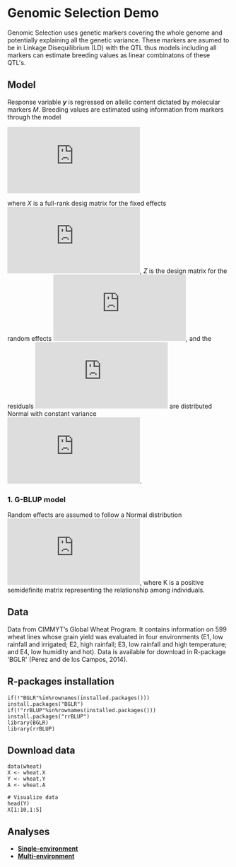 # Genomic Selection Demo

Genomic Selection uses genetic markers covering the whole genome and potentially explaining all the genetic variance. These markers are asumed to be in Linkage Disequilibrium (LD) with the QTL thus models including all markers can estimate breeding values as linear combinatons of these QTL's.

## Model
Response variable ***y*** is regressed on allelic content dictated by molecular markers *M*. Breeding values are estimated using information from markers through the model

![](https://latex.codecogs.com/gif.latex?%5Ctextbf%7By%7D%3DX%5Cmathbf%7B%5Cbeta%7D&plus;Z%5Cmathbf%7Bu%7D&plus;%5Cmathbf%7B%5Cvarepsilon%7D)  

where *X* is a full-rank desig matrix for the fixed effects ![](https://latex.codecogs.com/gif.latex?%5Cmathbf%7B%5Cbeta%7D), *Z* is the 
design matrix for the random effects ![](https://latex.codecogs.com/gif.latex?%5Cmathbf%7Bu%7D), and the residuals ![](https://latex.codecogs.com/gif.latex?%5Cmathbold%7B%5Cvarepsilon%7D) are distributed Normal with constant variance ![](https://latex.codecogs.com/gif.latex?%5Cmathbf%7B%5Cvarepsilon%7D%5Csim%20N%28%5Ctextbf%7B0%7D%2CI%5Csigma%5E2_%5Cvarepsilon%29). 

### 1. G-BLUP model
Random effects are assumed to follow a Normal distribution
![](https://latex.codecogs.com/gif.latex?%5Ctextbf%7Bu%7D%5Csim%20N%280%2C%5Csigma%5E2_u%5Ctextbf%7BK%7D%29),
where K is a positive semidefinite matrix representing the relationship among individuals.


## Data
Data from CIMMYT’s Global Wheat Program. It contains information on 599 wheat lines whose grain
yield was evaluated in four environments (E1, low rainfall and
irrigated; E2, high rainfall; E3, low rainfall and high temperature;
and E4, low humidity and hot). 
Data is available for download in R-package 'BGLR' (Perez and de los Campos, 2014).

## R-packages installation
```
if(!"BGLR"%in%rownames(installed.packages()))  install.packages("BGLR")
if(!"rrBLUP"%in%rownames(installed.packages())) install.packages("rrBLUP")
library(BGLR)
library(rrBLUP)
```

## Download data
```
data(wheat)
X <- wheat.X
Y <- wheat.Y
A <- wheat.A

# Visualize data
head(Y)
X[1:10,1:5]
```

## Analyses
* **[Single-environment](https://github.com/MarcooLopez/Genomic-Selection-Demo/blob/master/single_environment.md)**
* **[Multi-environment](https://github.com/MarcooLopez/Genomic-Selection-Demo/blob/master/multi_environment.md)**


